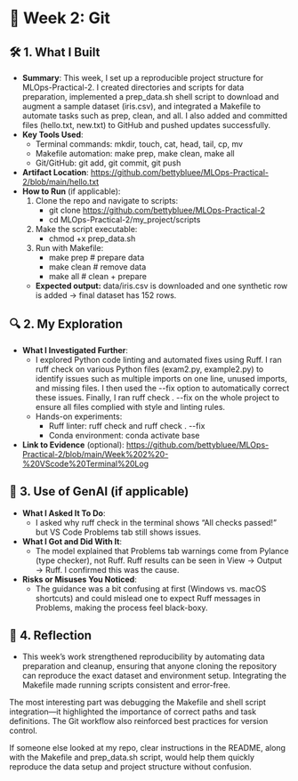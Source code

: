 # 📅 Week 2: Git

## 🛠️ 1. What I Built
- **Summary**: This week, I set up a reproducible project structure for MLOps-Practical-2. I created directories and scripts for data preparation, implemented a prep_data.sh shell script to download and augment a sample dataset (iris.csv), and integrated a Makefile to automate tasks such as prep, clean, and all. I also added and committed files (hello.txt, new.txt) to GitHub and pushed updates successfully.
- **Key Tools Used**:
  - Terminal commands: mkdir, touch, cat, head, tail, cp, mv
  - Makefile automation: make prep, make clean, make all
  - Git/GitHub: git add, git commit, git push
- **Artifact Location**: https://github.com/bettybluee/MLOps-Practical-2/blob/main/hello.txt
- **How to Run** (if applicable):
  1. Clone the repo and navigate to scripts:
     - git clone https://github.com/bettybluee/MLOps-Practical-2
     - cd MLOps-Practical-2/my_project/scripts
  2. Make the script executable:
     - chmod +x prep_data.sh
  3. Run with Makefile:
     - make prep   # prepare data
     - make clean  # remove data
     - make all    # clean + prepare  
  - **Expected output:** data/iris.csv is downloaded and one synthetic row is added → final dataset has 152 rows.

## 🔍 2. My Exploration
- **What I Investigated Further**:
  - I explored Python code linting and automated fixes using Ruff. I ran ruff check on various Python files (exam2.py, example2.py) to identify issues such as multiple imports on one line, unused imports, and missing files. I then used the --fix option to automatically correct these issues. Finally, I ran ruff check . --fix on the whole project to ensure all files complied with style and linting rules.
  - Hands-on experiments:
    - Ruff linter: ruff check <file> and ruff check . --fix
    - Conda environment: conda activate base
- **Link to Evidence** (optional): https://github.com/bettybluee/MLOps-Practical-2/blob/main/Week%202%20-%20VScode%20Terminal%20Log
  
## 🤖 3. Use of GenAI (if applicable)
- **What I Asked It To Do**:
  - I asked why ruff check in the terminal shows “All checks passed!” but VS Code Problems tab still shows issues.
- **What I Got and Did With It**:
  - The model explained that Problems tab warnings come from Pylance (type checker), not Ruff. Ruff results can be seen in View → Output → Ruff. I confirmed this was the cause.
- **Risks or Misuses You Noticed**:
  - The guidance was a bit confusing at first (Windows vs. macOS shortcuts) and could mislead one to expect Ruff messages in Problems, making the process feel black-boxy.

## 💬 4. Reflection
- This week’s work strengthened reproducibility by automating data preparation and cleanup, ensuring that anyone cloning the repository can reproduce the exact dataset and environment setup. Integrating the Makefile made running scripts consistent and error-free.

The most interesting part was debugging the Makefile and shell script integration—it highlighted the importance of correct paths and task definitions. The Git workflow also reinforced best practices for version control.

If someone else looked at my repo, clear instructions in the README, along with the Makefile and prep_data.sh script, would help them quickly reproduce the data setup and project structure without confusion.
